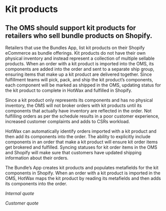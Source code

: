 # Kit products

## The OMS should support kit products for retailers who sell bundle products on Shopify.

Retailers that use the Bundles App, list kit products on their Shopify eCommerce as bundle offerings. Kit products do not have their own physical inventory and instead represent a collection of multiple sellable products. When an order with a kit product is imported into the OMS, its components are added into the order and sent to a separate ship group, ensuring items that make up a kit product are delivered together. Since fulfillment teams will pick, pack, and ship the kit product’s components, each component will be marked as shipped in the OMS, updating status for the kit product to complete in HotWax and fulfilled in Shopify.

Since a kit product only represents its components and has no physical inventory, the OMS will not broker orders with kit products until its components that actually have inventory are reflected in the order. Not fulfilling orders as per the schedule results in a poor customer experience, increased customer complaints and adds to CSRs workload.

HotWax can automatically identify orders imported with a kit product and then add its components into the order. The ability to explicitly include components in an order that make a kit product will ensure kit order items get brokered and fulfilled. Syncing statuses for kit order items in the OMS and Shopify will make sure that customers have updated shipping information about their orders.

The Bundle’s App creates kit products and populates metafields for the kit components in Shopify. When an order with a kit product is imported in the OMS, HotWax maps the kit product by reading its metafields and then adds its components into the order.

*Internal quote* 

*Customer quote*
